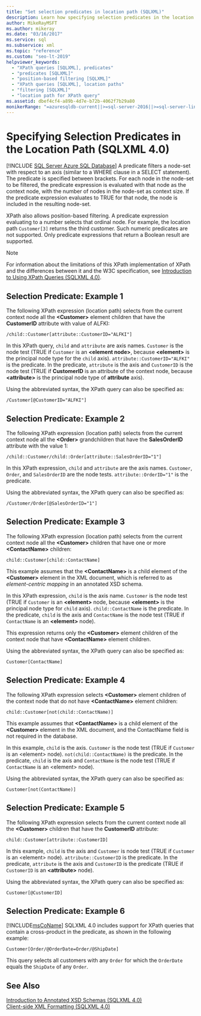 ```yaml
---
title: "Set selection predicates in location path (SQLXML)"
description: Learn how specifying selection predicates in the location path expression of an XPath (SQLXML 4.0) query filters the node set that is being queried.
author: MikeRayMSFT
ms.author: mikeray
ms.date: "03/16/2017"
ms.service: sql
ms.subservice: xml
ms.topic: "reference"
ms.custom: "seo-lt-2019"
helpviewer_keywords:
  - "XPath queries [SQLXML], predicates"
  - "predicates [SQLXML]"
  - "position-based filtering [SQLXML]"
  - "XPath queries [SQLXML], location paths"
  - "filtering [SQLXML]"
  - "location path for XPath query"
ms.assetid: dbef4cf4-a89b-4d7e-b72b-4062f7b29a80
monikerRange: "=azuresqldb-current||>=sql-server-2016||>=sql-server-linux-2017||=azuresqldb-mi-current"
---
```

# Specifying Selection Predicates in the Location Path (SQLXML 4.0)
[!INCLUDE [SQL Server Azure SQL Database](../../../includes/applies-to-version/sql-asdb.md)]
  A predicate filters a node-set with respect to an axis (similar to a WHERE clause in a SELECT statement). The predicate is specified between brackets. For each node in the node-set to be filtered, the predicate expression is evaluated with that node as the context node, with the number of nodes in the node-set as context size. If the predicate expression evaluates to TRUE for that node, the node is included in the resulting node-set.  
  
 XPath also allows position-based filtering. A predicate expression evaluating to a number selects that ordinal node. For example, the location path `Customer[3]` returns the third customer. Such numeric predicates are not supported. Only predicate expressions that return a Boolean result are supported.  
  
> [!NOTE]  
>  For information about the limitations of this XPath implementation of XPath and the differences between it and the W3C specification, see [Introduction to Using XPath Queries &#40;SQLXML 4.0&#41;](../../../relational-databases/sqlxml-annotated-xsd-schemas-xpath-queries/introduction-to-using-xpath-queries-sqlxml-4-0.md).  
  
## Selection Predicate: Example 1  
 The following XPath expression (location path) selects from the current context node all the **\<Customer>** element children that have the **CustomerID** attribute with value of ALFKI:  
  
```  
/child::Customer[attribute::CustomerID="ALFKI"]  
```  
  
 In this XPath query, `child` and `attribute` are axis names. `Customer` is the node test (TRUE if `Customer` is an **\<element node>**, because **\<element>** is the principal node type for the `child` axis). `attribute::CustomerID="ALFKI"` is the predicate. In the predicate, `attribute` is the axis and `CustomerID` is the node test (TRUE if **CustomerID** is an attribute of the context node, because **\<attribute>** is the principal node type of **attribute** axis).  
  
 Using the abbreviated syntax, the XPath query can also be specified as:  
  
```  
/Customer[@CustomerID="ALFKI"]  
```  
  
## Selection Predicate: Example 2  
 The following XPath expression (location path) selects from the current context node all the **\<Order>** grandchildren that have the **SalesOrderID** attribute with the value 1:  
  
```  
/child::Customer/child::Order[attribute::SalesOrderID="1"]  
```  
  
 In this XPath expression, `child` and `attribute` are the axis names. `Customer`, `Order`, and `SalesOrderID` are the node tests. `attribute::OrderID="1"` is the predicate.  
  
 Using the abbreviated syntax, the XPath query can also be specified as:  
  
```  
/Customer/Order[@SalesOrderID="1"]  
```  
  
## Selection Predicate: Example 3  
 The following XPath expression (location path) selects from the current context node all the **\<Customer>** children that have one or more **\<ContactName>** children:  
  
```  
child::Customer[child::ContactName]  
```  
  
 This example assumes that the **\<ContactName>** is a child element of the **\<Customer>** element in the XML document, which is referred to as *element-centric mapping* in an annotated XSD schema.  
  
 In this XPath expression, `child` is the axis name. `Customer` is the node test (TRUE if `Customer` is an **\<element>** node, because **\<element>** is the principal node type for `child` axis). `child::ContactName` is the predicate. In the predicate, `child` is the axis and `ContactName` is the node test (TRUE if `ContactName` is an **\<element>** node).  
  
 This expression returns only the **\<Customer>** element children of the context node that have **\<ContactName>** element children.  
  
 Using the abbreviated syntax, the XPath query can also be specified as:  
  
```  
Customer[ContactName]  
```  
  
## Selection Predicate: Example 4  
 The following XPath expression selects **\<Customer>** element children of the context node that do not have **\<ContactName>** element children:  
  
```  
child::Customer[not(child::ContactName)]  
```  
  
 This example assumes that **\<ContactName>** is a child element of the **\<Customer>** element in the XML document, and the ContactName field is not required in the database.  
  
 In this example, `child` is the axis. `Customer` is the node test (TRUE if `Customer` is an \<element> node). `not(child::ContactName)` is the predicate. In the predicate, `child` is the axis and `ContactName` is the node test (TRUE if `ContactName` is an \<element> node).  
  
 Using the abbreviated syntax, the XPath query can also be specified as:  
  
```  
Customer[not(ContactName)]  
```  
  
## Selection Predicate: Example 5  
 The following XPath expression selects from the current context node all the **\<Customer>** children that have the **CustomerID** attribute:  
  
```  
child::Customer[attribute::CustomerID]  
```  
  
 In this example, `child` is the axis and `Customer` is node test (TRUE if `Customer` is an \<element> node). `attribute::CustomerID` is the predicate. In the predicate, `attribute` is the axis and `CustomerID` is the predicate (TRUE if `CustomerID` is an **\<attribute>** node).  
  
 Using the abbreviated syntax, the XPath query can also be specified as:  
  
```  
Customer[@CustomerID]  
```  
  
## Selection Predicate: Example 6  
 [!INCLUDE[msCoName](../../../includes/msconame-md.md)] SQLXML 4.0 includes support for XPath queries that contain a cross-product in the predicate, as shown in the following example:  
  
```  
Customer[Order/@OrderDate=Order/@ShipDate]  
```  
  
 This query selects all customers with any `Order` for which the `OrderDate` equals the `ShipDate` of any `Order`.  
  
## See Also  
 [Introduction to Annotated XSD Schemas &#40;SQLXML 4.0&#41;](../../../relational-databases/sqlxml/annotated-xsd-schemas/introduction-to-annotated-xsd-schemas-sqlxml-4-0.md)   
 [Client-side XML Formatting &#40;SQLXML 4.0&#41;](../../../relational-databases/sqlxml/formatting/client-side-xml-formatting-sqlxml-4-0.md)  
  
  
